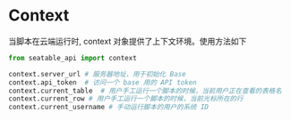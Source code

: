 # Context

当脚本在云端运行时, context 对象提供了上下文环境。使用方法如下

```Python
from seatable_api import context

context.server_url # 服务器地址，用于初始化 Base
context.api_token  # 访问一个 base 用的 API token
context.current_table  # 用户手工运行一个脚本的时候，当前用户正在查看的表格名
context.current_row # 用户手工运行一个脚本的时候，当前光标所在的行
context.current_username # 手动运行脚本的用户的系统 ID
```
